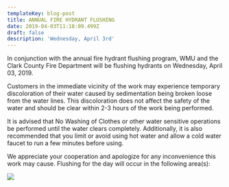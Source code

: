 ```yaml
---
templateKey: blog-post
title: ANNUAL FIRE HYDRANT FLUSHING
date: 2019-04-03T11:18:09.499Z
draft: false
description: 'Wednesday, April 3rd'
---
```

In conjunction with the annual fire hydrant flushing program, WMU and the Clark County Fire Department will be flushing hydrants on Wednesday, April 03, 2019. 

Customers in the immediate vicinity of the work may experience temporary discoloration of their water caused by sedimentation being broken loose from the water lines.  This discoloration does not affect the safety of the water and should be clear within 2-3 hours of the work being performed.  

It is advised that No Washing of Clothes or other water sensitive operations be performed until the water clears completely.  Additionally, it is also recommended that you limit or avoid using hot water and allow a cold water faucet to run a few minutes before using.  

We appreciate your cooperation and apologize for any inconvenience this work may cause.  Flushing for the day will occur in the following area(s):

![](/img/april-3-flow-schedule.jpg)
